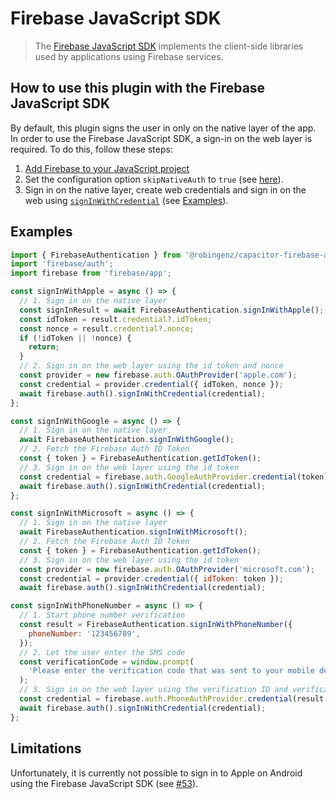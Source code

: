 # Firebase JavaScript SDK

> The [Firebase JavaScript SDK](https://firebase.google.com/docs/reference/js) implements the client-side libraries used by applications using Firebase services.

## How to use this plugin with the Firebase JavaScript SDK

By default, this plugin signs the user in only on the native layer of the app.
In order to use the Firebase JavaScript SDK, a sign-in on the web layer is required.
To do this, follow these steps:

1. [Add Firebase to your JavaScript project](https://firebase.google.com/docs/web/setup)
1. Set the configuration option `skipNativeAuth` to `true` (see [here](https://github.com/robingenz/capacitor-firebase-authentication#configuration)).
1. Sign in on the native layer, create web credentials and sign in on the web using [`signInWithCredential`](https://firebase.google.com/docs/reference/js/firebase.auth.Auth#signinwithcredential) (see [Examples](#examples)).

## Examples

```js
import { FirebaseAuthentication } from '@robingenz/capacitor-firebase-authentication';
import 'firebase/auth';
import firebase from 'firebase/app';

const signInWithApple = async () => {
  // 1. Sign in on the native layer
  const signInResult = await FirebaseAuthentication.signInWithApple();
  const idToken = result.credential?.idToken;
  const nonce = result.credential?.nonce;
  if (!idToken || !nonce) {
    return;
  }
  // 2. Sign in on the web layer using the id token and nonce
  const provider = new firebase.auth.OAuthProvider('apple.com');
  const credential = provider.credential({ idToken, nonce });
  await firebase.auth().signInWithCredential(credential);
};

const signInWithGoogle = async () => {
  // 1. Sign in on the native layer
  await FirebaseAuthentication.signInWithGoogle();
  // 2. Fetch the Firebase Auth ID Token
  const { token } = FirebaseAuthentication.getIdToken();
  // 3. Sign in on the web layer using the id token
  const credential = firebase.auth.GoogleAuthProvider.credential(token);
  await firebase.auth().signInWithCredential(credential);
};

const signInWithMicrosoft = async () => {
  // 1. Sign in on the native layer
  await FirebaseAuthentication.signInWithMicrosoft();
  // 2. Fetch the Firebase Auth ID Token
  const { token } = FirebaseAuthentication.getIdToken();
  // 3. Sign in on the web layer using the id token
  const provider = new firebase.auth.OAuthProvider('microsoft.com');
  const credential = provider.credential({ idToken: token });
  await firebase.auth().signInWithCredential(credential);

const signInWithPhoneNumber = async () => {
  // 1. Start phone number verification
  const result = FirebaseAuthentication.signInWithPhoneNumber({
    phoneNumber: '123456789',
  });
  // 2. Let the user enter the SMS code
  const verificationCode = window.prompt(
    'Please enter the verification code that was sent to your mobile device.',
  );
  // 3. Sign in on the web layer using the verification ID and verification code.
  const credential = firebase.auth.PhoneAuthProvider.credential(result.verificationId, verificationCode);
  await firebase.auth().signInWithCredential(credential);
};
```

## Limitations

Unfortunately, it is currently not possible to sign in to Apple on Android using the Firebase JavaScript SDK (see [#53](https://github.com/robingenz/capacitor-firebase-authentication/issues/53)).
